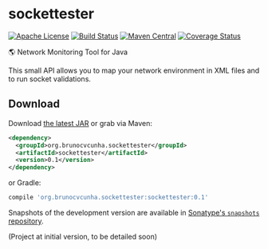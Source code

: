 sockettester
========

[![Apache License](http://img.shields.io/badge/license-ASL-blue.svg)](https://github.com/brunocvcunha/sockettester/blob/master/LICENSE)
[![Build Status](https://travis-ci.org/brunocvcunha/inutils4j.svg)](https://travis-ci.org/brunocvcunha/sockettester)
[![Maven Central](https://maven-badges.herokuapp.com/maven-central/org.brunocvcunha.inutils4j/inutils4j/badge.svg)](https://maven-badges.herokuapp.com/maven-central/org.brunocvcunha.sockettester/sockettester)
[![Coverage Status](https://coveralls.io/repos/github/brunocvcunha/sockettester/badge.svg?branch=master)](https://coveralls.io/github/brunocvcunha/sockettester?branch=master)

:earth_americas: Network Monitoring Tool for Java

This small API allows you to map your network environment in XML files and to run socket validations.


Download
--------

Download [the latest JAR][1] or grab via Maven:
```xml
<dependency>
  <groupId>org.brunocvcunha.sockettester</groupId>
  <artifactId>sockettester</artifactId>
  <version>0.1</version>
</dependency>
```
or Gradle:
```groovy
compile 'org.brunocvcunha.sockettester:sockettester:0.1'
```

Snapshots of the development version are available in [Sonatype's `snapshots` repository][snap].


(Project at initial version, to be detailed soon)

 [1]: https://search.maven.org/remote_content?g=org.brunocvcunha.sockettester&a=sockettester&v=LATEST
 [snap]: https://oss.sonatype.org/content/repositories/snapshots/

